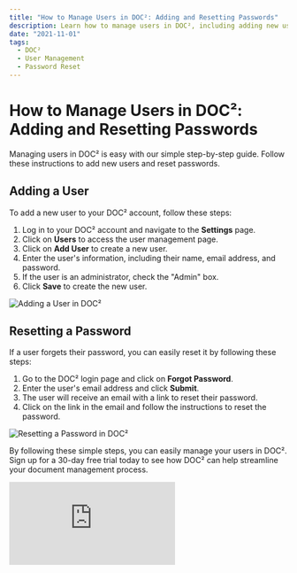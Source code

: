 ```yaml
---
title: "How to Manage Users in DOC²: Adding and Resetting Passwords"
description: Learn how to manage users in DOC², including adding new users and resetting passwords. Follow these simple steps to get started. 
date: "2021-11-01"
tags:
  - DOC²
  - User Management
  - Password Reset
---
```


# How to Manage Users in DOC²: Adding and Resetting Passwords

Managing users in DOC² is easy with our simple step-by-step guide. Follow these instructions to add new users and reset passwords.

## Adding a User

To add a new user to your DOC² account, follow these steps:

1. Log in to your DOC² account and navigate to the **Settings** page.
2. Click on **Users** to access the user management page.
3. Click on **Add User** to create a new user.
4. Enter the user's information, including their name, email address, and password.
5. If the user is an administrator, check the "Admin" box.
6. Click **Save** to create the new user.

![Adding a User in DOC²](/path/to/image.png "Adding a User in DOC²")

## Resetting a Password

If a user forgets their password, you can easily reset it by following these steps:

1. Go to the DOC² login page and click on **Forgot Password**.
2. Enter the user's email address and click **Submit**.
3. The user will receive an email with a link to reset their password.
4. Click on the link in the email and follow the instructions to reset the password.

![Resetting a Password in DOC²](/path/to/image.png "Resetting a Password in DOC²")

By following these simple steps, you can easily manage your users in DOC². Sign up for a 30-day free trial today to see how DOC² can help streamline your document management process.

<div class='video-container'>
  <iframe src="https://www.youtube.com/embed/VIDEO_ID_HERE" frameborder="0" allowfullscreen></iframe>
</div>
